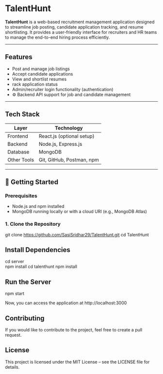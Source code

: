 # TalentHunt

**TalentHunt** is a web-based recruitment management application designed to streamline job posting, candidate application tracking, and resume shortlisting. It provides a user-friendly interface for recruiters and HR teams to manage the end-to-end hiring process efficiently.

---

## Features

- Post and manage job listings
-  Accept candidate applications
- View and shortlist resumes
- rack application status
- Admin/recruiter login functionality (authentication)
- ⚙ Backend API support for job and candidate management

---

##  Tech Stack

| Layer       | Technology        |
|-------------|-------------------|
| Frontend    | React.js (optional setup) |
| Backend     | Node.js, Express.js |
| Database    | MongoDB            |
| Other Tools | Git, GitHub, Postman, npm |

---

## 🚀 Getting Started

### Prerequisites

- Node.js and npm installed
- MongoDB running locally or with a cloud URI (e.g., MongoDB Atlas)

 ### 1. Clone the Repository

git clone https://github.com/SasiSridhar29/TalentHunt.git
cd TalentHunt

## Install Dependencies
cd server   
npm install
cd talenthunt
npm install

## Run the Server

npm start

Now, you can access the application at http://localhost:3000

## Contributing
If you would like to contribute to the project, feel free to create a pull request.


## License
This project is licensed under the MIT License – see the LICENSE file for details.





